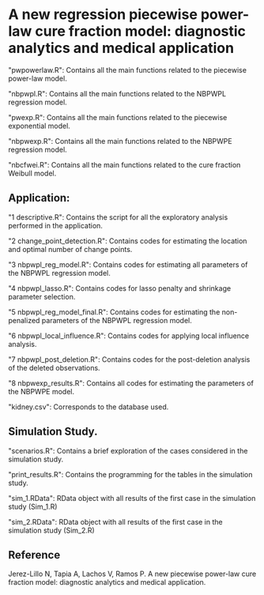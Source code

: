 # A new regression piecewise power-law cure fraction model: diagnostic analytics and medical application

"pwpowerlaw.R": Contains all the main functions related to the piecewise power-law model.

"nbpwpl.R": Contains all the main functions related to the NBPWPL regression model.

"pwexp.R": Contains all the main functions related to the piecewise exponential model.

"nbpwexp.R": Contains all the main functions related to the NBPWPE regression model.

"nbcfwei.R": Contains all the main functions related to the cure fraction Weibull model.

## Application:

"1 descriptive.R": Contains the script for all the exploratory analysis performed in the application.

"2 change_point_detection.R": Contains codes for estimating the location and optimal number of change points.

"3 nbpwpl_reg_model.R": Contains codes for estimating all parameters of the NBPWPL regression model.

"4 nbpwpl_lasso.R": Contains codes for lasso penalty and shrinkage parameter selection.

"5 nbpwpl_reg_model_final.R": Contains codes for estimating the non-penalized parameters of the NBPWPL regression model.

"6 nbpwpl_local_influence.R": Contains codes for applying local influence analysis.

"7 nbpwpl_post_deletion.R": Contains codes for the post-deletion analysis of the deleted observations.

"8 nbpwexp_results.R": Contains all codes for estimating the parameters of the NBPWPE model.

"kidney.csv": Corresponds to the database used.

## Simulation Study.

"scenarios.R": Contains a brief exploration of the cases considered in the simulation study.

"print_results.R": Contains the programming for the tables in the simulation study.

"sim_1.RData": RData object with all results of the first case in the simulation study (Sim_1.R)

"sim_2.RData": RData object with all results of the first case in the simulation study (Sim_2.R)

## Reference

Jerez-Lillo N, Tapia A, Lachos V, Ramos P. A new piecewise power-law cure fraction model: diagnostic analytics and medical application.
